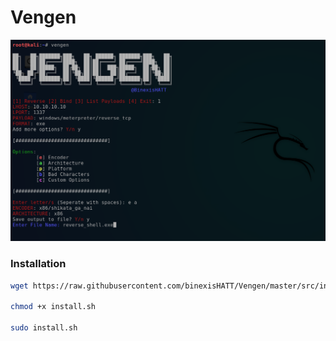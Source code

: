 # Vengen
![vengen](vengen.png)
### Installation
```bash
wget https://raw.githubusercontent.com/binexisHATT/Vengen/master/src/install.sh

chmod +x install.sh

sudo install.sh
```

